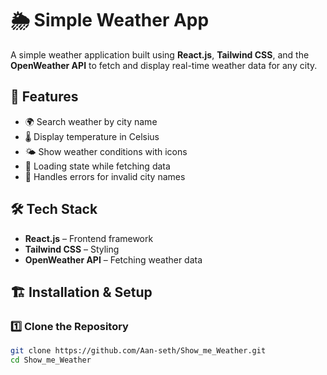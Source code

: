 # 🌦️ Simple Weather App

A simple weather application built using **React.js**, **Tailwind CSS**, and the **OpenWeather API** to fetch and display real-time weather data for any city.

## 🚀 Features
- 🌍 Search weather by city name
- 🌡️ Display temperature in Celsius
- 🌤️ Show weather conditions with icons
- 🔄 Loading state while fetching data
- 🚨 Handles errors for invalid city names


## 🛠️ Tech Stack
- **React.js** – Frontend framework
- **Tailwind CSS** – Styling
- **OpenWeather API** – Fetching weather data

## 🏗️ Installation & Setup

### 1️⃣ Clone the Repository
```sh
git clone https://github.com/Aan-seth/Show_me_Weather.git
cd Show_me_Weather

